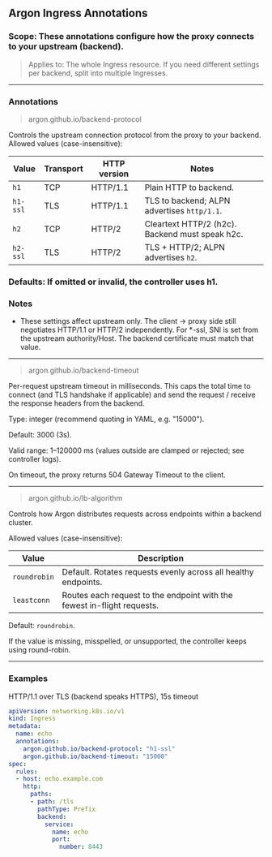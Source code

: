 ## Argon Ingress Annotations

### Scope: These annotations configure how the proxy connects to your upstream (backend).
> Applies to: The whole Ingress resource. If you need different settings per backend, split into multiple Ingresses.

---

### Annotations
> argon.github.io/backend-protocol

Controls the upstream connection protocol from the proxy to your backend.
Allowed values (case-insensitive):

| Value    | Transport | HTTP version | Notes                                           |
| -------- | --------- | ------------ | ----------------------------------------------- |
| `h1`     | TCP       | HTTP/1.1     | Plain HTTP to backend.                          |
| `h1-ssl` | TLS       | HTTP/1.1     | TLS to backend; ALPN advertises `http/1.1`.     |
| `h2`     | TCP       | HTTP/2       | Cleartext HTTP/2 (h2c). Backend must speak h2c. |
| `h2-ssl` | TLS       | HTTP/2       | TLS + HTTP/2; ALPN advertises `h2`.             |

### Defaults: If omitted or invalid, the controller uses h1.

### Notes

* These settings affect upstream only. The client → proxy side still negotiates HTTP/1.1 or HTTP/2 independently.
For *-ssl, SNI is set from the upstream authority/Host. The backend certificate must match that value.

---
> argon.github.io/backend-timeout

Per-request upstream timeout in milliseconds. This caps the total time to connect (and TLS handshake if applicable) and send the request / receive the response headers from the backend.

Type: integer (recommend quoting in YAML, e.g. "15000").

Default: 3000 (3s).

Valid range: 1–120000 ms (values outside are clamped or rejected; see controller logs).

On timeout, the proxy returns 504 Gateway Timeout to the client.

---
> argon.github.io/lb-algorithm

Controls how Argon distributes requests across endpoints within a backend cluster.

Allowed values (case-insensitive):

| Value          | Description                                                             |
| -------------- | ----------------------------------------------------------------------- |
| `roundrobin`   | Default. Rotates requests evenly across all healthy endpoints.          |
| `leastconn`    | Routes each request to the endpoint with the fewest in-flight requests. |

Default: `roundrobin`.

If the value is missing, misspelled, or unsupported, the controller keeps using round-robin.

---
### Examples
HTTP/1.1 over TLS (backend speaks HTTPS), 15s timeout
```yaml
apiVersion: networking.k8s.io/v1
kind: Ingress
metadata:
  name: echo
  annotations:
    argon.github.io/backend-protocol: "h1-ssl"
    argon.github.io/backend-timeout: "15000"
spec:
  rules:
  - host: echo.example.com
    http:
      paths:
      - path: /tls
        pathType: Prefix
        backend:
          service:
            name: echo
            port:
              number: 8443

```

